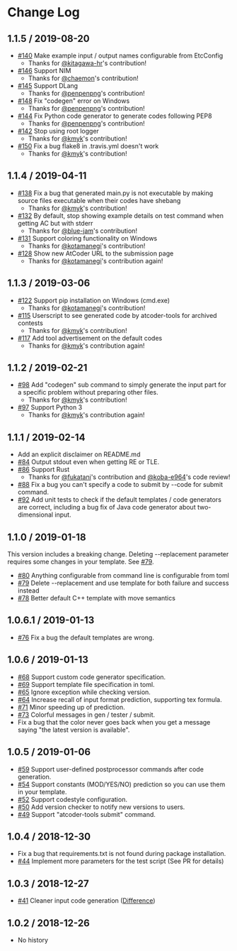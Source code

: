# Change Log

## 1.1.5 / 2019-08-20

- [#140](https://github.com/kyuridenamida/atcoder-tools/pull/140) Make example input / output names configurable from EtcConfig
    - Thanks for [@kitagawa-hr](https://github.com/kitagawa-hr/)'s contribution!
- [#146](https://github.com/kyuridenamida/atcoder-tools/pull/146) Support NIM
    - Thanks for [@chaemon](https://github.com/chaemon/)'s contribution!
- [#145](https://github.com/kyuridenamida/atcoder-tools/pull/145) Support DLang
    - Thanks for [@penpenpng](https://github.com/penpenpng/)'s contribution!
- [#148](https://github.com/kyuridenamida/atcoder-tools/pull/148) Fix "codegen" error on Windows
    - Thanks for [@penpenpng](https://github.com/penpenpng/)'s contribution!
- [#144](https://github.com/kyuridenamida/atcoder-tools/pull/144) Fix Python code generator to generate codes following PEP8
    - Thanks for [@penpenpng](https://github.com/penpenpng/)'s contribution!
- [#142](https://github.com/kyuridenamida/atcoder-tools/pull/142) Stop using root logger
    - Thanks for [@kmyk](https://github.com/kmyk/)'s contribution!
- [#150](https://github.com/kyuridenamida/atcoder-tools/pull/150) Fix a bug flake8 in .travis.yml doesn't work
    - Thanks for [@kmyk](https://github.com/kmyk/)'s contribution!

## 1.1.4 / 2019-04-11
- [#138](https://github.com/kyuridenamida/atcoder-tools/pull/138) Fix a bug that generated main.py is not executable by making source files executable when their codes have shebang
    - Thanks for [@kmyk](https://github.com/kmyk/)'s contribution!
- [#132](https://github.com/kyuridenamida/atcoder-tools/pull/132) By default, stop showing example details on test command when getting AC but with stderr
    - Thanks for [@blue-jam](https://github.com/blue-jam/)'s contribution!
- [#131](https://github.com/kyuridenamida/atcoder-tools/pull/131) Support coloring functionality on Windows
    - Thanks for [@kotamanegi](https://github.com/kotamanegi/)'s contribution!
- [#128](https://github.com/kyuridenamida/atcoder-tools/pull/128) Show new AtCoder URL to the submission page
    - Thanks for [@kotamanegi](https://github.com/kotamanegi/)'s contribution again!

## 1.1.3 / 2019-03-06
- [#122](https://github.com/kyuridenamida/atcoder-tools/pull/122) Support pip installation on Windows (cmd.exe)
    - Thanks for [@kotamanegi](https://github.com/kotamanegi/)'s contribution!
- [#115](https://github.com/kyuridenamida/atcoder-tools/pull/115) Userscript to see generated code by atcoder-tools for archived contests
    - Thanks for [@kmyk](https://github.com/kmyk/)'s contribution!
- [#117](https://github.com/kyuridenamida/atcoder-tools/pull/117) Add tool advertisement on the default codes
    - Thanks for [@kmyk](https://github.com/kmyk/)'s contribution again!

## 1.1.2 / 2019-02-21 
- [#98](https://github.com/kyuridenamida/atcoder-tools/pull/98) Add "codegen" sub command to simply generate the input part for a specific problem without preparing other files. 
    - Thanks for [@kmyk](https://github.com/kmyk/)'s contribution!
- [#97](https://github.com/kyuridenamida/atcoder-tools/pull/97) Support Python 3
    - Thanks for [@kmyk](https://github.com/kmyk/)'s contribution again!


## 1.1.1 / 2019-02-14 
- Add an explicit disclaimer on README.md
- [#84](https://github.com/kyuridenamida/atcoder-tools/pull/84) Output stdout even when getting RE or TLE.
- [#86](https://github.com/kyuridenamida/atcoder-tools/pull/86) Support Rust
    - Thanks for [@fukatani](https://github.com/fukatani/)'s contribution and [@koba-e964](https://github.com/koba-e964/)'s code review!
- [#88](https://github.com/kyuridenamida/atcoder-tools/pull/88) Fix a bug you can't specify a code to submit by --code for submit command.
- [#92](https://github.com/kyuridenamida/atcoder-tools/pull/92) Add unit tests to check if the default templates / code generators are correct, including a bug fix of Java code generator about two-dimensional input.


## 1.1.0 / 2019-01-18 
This version includes a breaking change. Deleting --replacement parameter requires some changes in your template. See [#79](https://github.com/kyuridenamida/atcoder-tools/pull/79).
- [#80](https://github.com/kyuridenamida/atcoder-tools/pull/80) Anything configurable from command line is configurable from toml
- [#79](https://github.com/kyuridenamida/atcoder-tools/pull/79) Delete --replacement and use template for both failure and success instead 
- [#78](https://github.com/kyuridenamida/atcoder-tools/pull/78) Better default C++ template with move semantics

## 1.0.6.1 / 2019-01-13
- [#76](https://github.com/kyuridenamida/atcoder-tools/pull/76) Fix a bug the default templates are wrong. 

## 1.0.6 / 2019-01-13
- [#68](https://github.com/kyuridenamida/atcoder-tools/pull/68) Support custom code generator specification.
- [#69](https://github.com/kyuridenamida/atcoder-tools/pull/69) Support template file specification in toml.
- [#65](https://github.com/kyuridenamida/atcoder-tools/pull/65) Ignore exception while checking version.
- [#64](https://github.com/kyuridenamida/atcoder-tools/pull/64) Increase recall of input format prediction, supporting tex formula.
- [#71](https://github.com/kyuridenamida/atcoder-tools/pull/71) Minor speeding up of prediction.
- [#73](https://github.com/kyuridenamida/atcoder-tools/pull/73) Colorful messages in gen / tester / submit.
- Fix a bug that the color never goes back when you get a message saying "the latest version is available".


## 1.0.5 / 2019-01-06
- [#59](https://github.com/kyuridenamida/atcoder-tools/pull/59) Support user-defined postprocessor commands after code generation.
- [#54](https://github.com/kyuridenamida/atcoder-tools/pull/54) Support constants (MOD/YES/NO) prediction so you can use them in your template.
- [#52](https://github.com/kyuridenamida/atcoder-tools/pull/52) Support codestyle configuration.
- [#50](https://github.com/kyuridenamida/atcoder-tools/pull/50) Add version checker to notify new versions to users.
- [#49](https://github.com/kyuridenamida/atcoder-tools/pull/49) Support "atcoder-tools submit" command.

## 1.0.4 / 2018-12-30
- Fix a bug that requirements.txt is not found during package installation.
- [#44](https://github.com/kyuridenamida/atcoder-tools/pull/44) Implement more parameters for the test script (See PR for details)


## 1.0.3 / 2018-12-27
- [#41](https://github.com/kyuridenamida/atcoder-tools/pull/41) Cleaner input code generation ([Difference](https://github.com/kyuridenamida/atcoder-tools/commit/34cc603a73c3d455fe95f0fa7669f791c207f927#diff-a7157845521bbb208641f228d4f55aa9))

## 1.0.2 / 2018-12-26
- No history
